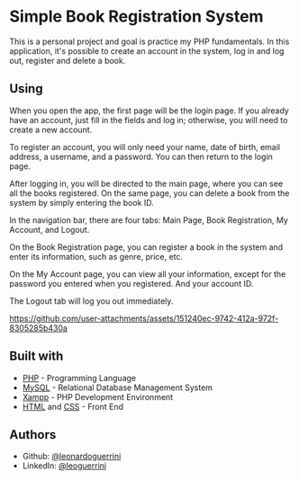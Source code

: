 # Simple Book Registration System

This is a personal project and goal is practice my PHP fundamentals. In this application, it's possible to create an account in the system, log in and log out, register and delete a book.
## Using

When you open the app, the first page will be the login page. If you already have an account, just fill in the fields and log in; otherwise, you will need to create a new account.

To register an account, you will only need your name, date of birth, email address, a username, and a password. You can then return to the login page.

After logging in, you will be directed to the main page, where you can see all the books registered. On the same page, you can delete a book from the system by simply entering the book ID.

In the navigation bar, there are four tabs: Main Page, Book Registration, My Account, and Logout.

On the Book Registration page, you can register a book in the system and enter its information, such as genre, price, etc.

On the My Account page, you can view all your information, except for the password you entered when you registered. And your account ID.

The Logout tab will log you out immediately.



https://github.com/user-attachments/assets/151240ec-9742-412a-972f-8305285b430a



## Built with

- [PHP](https://www.php.net/docs.php) - Programming Language
- [MySQL](https://www.mysql.com/) - Relational Database Management System
- [Xampp](https://www.apachefriends.org/index.html) - PHP Development Environment
- [HTML](https://developer.mozilla.org/en-US/docs/Web/HTML) and [CSS](https://developer.mozilla.org/en-US/docs/Web/CSS) - Front End

## Authors

- Github: [@leonardoguerrini](https://www.github.com/leonardoguerrini)
- LinkedIn: [@leoguerrini](https://www.linkedin.com/in/leoguerrini)
